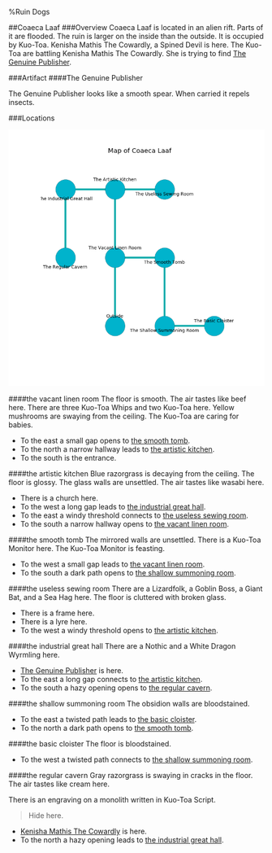 %Ruin Dogs

##Coaeca Laaf
###Overview
Coaeca Laaf is located in an alien rift. Parts of it are flooded. The ruin is larger on the inside than the outside. It is occupied by Kuo-Toa. <a name="Kenisha-Mathis-The-Cowardly"></a>Kenisha Mathis The Cowardly, a Spined Devil is here. The Kuo-Toa are battling Kenisha Mathis The Cowardly. She  is trying to find [The Genuine Publisher](#The-Genuine-Publisher). 



###Artifact
####<a name="The-Genuine-Publisher"></a>The Genuine Publisher


The Genuine Publisher looks like a smooth spear. When carried it repels insects. 





###Locations


![](../v2/images/Coaeca-Laaf.png)

####<a name="the-vacant-linen-room"></a>the vacant linen room
The floor is smooth. The air tastes like beef here. There are three Kuo-Toa Whips and two Kuo-Toa here. Yellow mushrooms are swaying from the ceiling. The Kuo-Toa are caring for babies. 



* To the east a small gap opens to [the smooth tomb](#the-smooth-tomb).
* To the north a narrow hallway leads to [the artistic kitchen](#the-artistic-kitchen).
* To the south is the entrance.


####<a name="the-artistic-kitchen"></a>the artistic kitchen
Blue razorgrass is decaying from the ceiling. The floor is glossy. The glass walls are unsettled. The air tastes like wasabi here. 



* There is a church here.
* To the west a long gap leads to [the industrial great hall](#the-industrial-great-hall).
* To the east a windy threshold connects to [the useless sewing room](#the-useless-sewing-room).
* To the south a narrow hallway opens to [the vacant linen room](#the-vacant-linen-room).


####<a name="the-smooth-tomb"></a>the smooth tomb
The mirrored walls are unsettled. There is a Kuo-Toa Monitor here. The Kuo-Toa Monitor is feasting. 



* To the west a small gap leads to [the vacant linen room](#the-vacant-linen-room).
* To the south a dark path opens to [the shallow summoning room](#the-shallow-summoning-room).


####<a name="the-useless-sewing-room"></a>the useless sewing room
There are a Lizardfolk, a Goblin Boss, a Giant Bat, and a Sea Hag here. The floor is cluttered with broken glass. 



* There is a frame here.
* There is a lyre here.
* To the west a windy threshold opens to [the artistic kitchen](#the-artistic-kitchen).


####<a name="the-industrial-great-hall"></a>the industrial great hall
There are a Nothic and a White Dragon Wyrmling here. 



* [The Genuine Publisher](#The-Genuine-Publisher) is here.
* To the east a long gap connects to [the artistic kitchen](#the-artistic-kitchen).
* To the south a hazy opening opens to [the regular cavern](#the-regular-cavern).


####<a name="the-shallow-summoning-room"></a>the shallow summoning room
The obsidion walls are bloodstained. 



* To the east a twisted path leads to [the basic cloister](#the-basic-cloister).
* To the north a dark path opens to [the smooth tomb](#the-smooth-tomb).


####<a name="the-basic-cloister"></a>the basic cloister
The floor is bloodstained. 



* To the west a twisted path connects to [the shallow summoning room](#the-shallow-summoning-room).


####<a name="the-regular-cavern"></a>the regular cavern
Gray razorgrass is swaying in cracks in the floor. The air tastes like cream here. 

There is an engraving on a monolith written in Kuo-Toa Script. 

> Hide here.
>


* [Kenisha Mathis The Cowardly](#Kenisha-Mathis-The-Cowardly) is here.
* To the north a hazy opening leads to [the industrial great hall](#the-industrial-great-hall).


